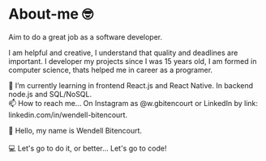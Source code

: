 # About-me 🤓

Aim to do a great job as a software developer.

I am helpful and creative, I understand that quality and deadlines are important. I developer my projects since I was 15 years old, I am formed in computer science, thats helped me in career as a programer.

🌱 I’m currently learning in frontend React.js and React Native. In backend node.js and SQL/NoSQL.
<br/>
📫 How to reach me... On Instagram as @w.gbitencourt or LinkedIn by link: linkedin.com/in/wendell-bitencourt.

👋 Hello, my name is Wendell Bitencourt. 
<br/>
<br/>
💻 Let's go to do it, or better... Let's go to code!
